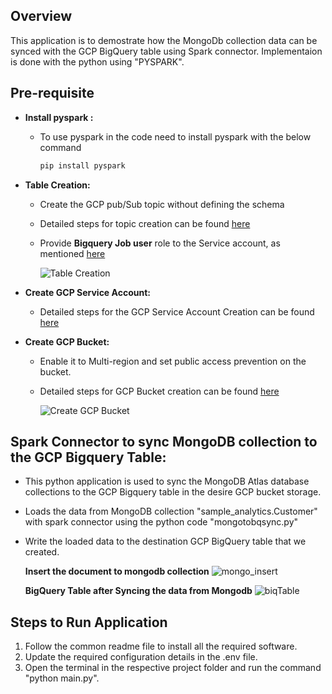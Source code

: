 ## Overview
  This application is to demostrate how the MongoDb collection data can be synced with the GCP BigQuery table using Spark connector. Implementaion is done with the python using "PYSPARK".
   
## Pre-requisite
- **Install pyspark :**
  * To use pyspark in the code need to install pyspark with the below command
     ```bash
     pip install pyspark
     ```
- **Table Creation:**
  * Create the GCP pub/Sub topic without defining the schema
  * Detailed steps for topic creation can be found [here](https://cloud.google.com/pubsub/docs/create-topic#create_a_topic_2)
  * Provide **Bigquery Job user** role to the Service account, as mentioned [here](https://cloud.google.com/bigquery/docs/jobs-overview)
  
    ![Table Creation](https://github.com/mongodb-partners/MongoDb-BigQuery-Workshops/assets/109083730/4c24ebec-bd06-4d3b-908f-fcd40069840b)
- **Create GCP Service Account:**
  * Detailed steps for the GCP Service Account Creation can be found [here](https://cloud.google.com/iam/docs/service-accounts-create#creating)

- **Create GCP Bucket:**
  * Enable it to Multi-region and set public access prevention on the bucket.
  * Detailed steps for GCP Bucket creation can be found [here](https://cloud.google.com/storage/docs/creating-buckets#create_a_new_bucket)
  
    ![Create GCP Bucket](https://github.com/mongodb-partners/MongoDb-BigQuery-Workshops/assets/109083730/4078cd12-3f48-4308-b507-dff2cabcfea1)

## Spark Connector to sync MongoDB collection to the GCP Bigquery Table:
   * This python application is used to sync the MongoDB Atlas database collections to the GCP Bigquery table in the desire GCP bucket storage.
   * Loads the data from MongoDB collection "sample_analytics.Customer" with spark connector using the python code "mongotobqsync.py"
   * Write the loaded data to the destination GCP BigQuery table that we created.

     **Insert the document to mongodb collection**
     ![mongo_insert](https://github.com/mongodb-partners/MongoDb-BigQuery-Workshops/assets/109083730/e38df119-5c0c-4824-8fea-96ec03aa0771)

     **BigQuery Table after Syncing the data from Mongodb**
     ![biqTable](https://github.com/mongodb-partners/MongoDb-BigQuery-Workshops/assets/109083730/0cc0ca36-9f84-4c20-a4ea-09c30e891a42)

## Steps to Run Application
1. Follow the common readme file to install all the required software.
2. Update the required configuration details in the .env file.
3. Open the terminal in the respective project folder and run the command "python main.py".

  


